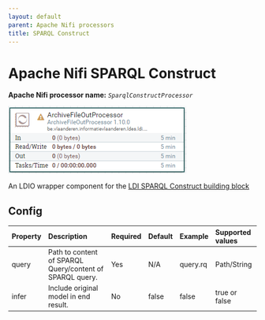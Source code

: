 ```yaml
---
layout: default
parent: Apache Nifi processors
title: SPARQL Construct
---
```


# Apache Nifi SPARQL Construct

<b>Apache Nifi processor name:</b> <i>```SparqlConstructProcessor```</i>

![Alt text](image-2.png)

An LDIO wrapper component for the [LDI SPARQL Construct building block](../../core/ldi-transformers/sparql-construct)

## Config

| Property | Description                                              | Required | Default | Example  | Supported values |
| :------- | :------------------------------------------------------- | :------- | :------ | :------- | :--------------- |
| query    | Path to content of SPARQL Query/content of SPARQL query. | Yes      | N/A     | query.rq | Path/String      |
| infer    | Include original model in end result.                    | No       | false   | false    | true or false    |

